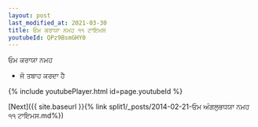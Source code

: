 ```yaml
---
layout: post
last_modified_at: 2021-03-30
title: ਓਮ ਕਰਾਯਾ ਨਮਹ ੧੧ ਟਾਇਮਸ
youtubeId: QPz9BsmGHY0
---
```

 
 
 ਓਮ ਕਰਾਯਾ ਨਮਹ  
 
 -  ਜੋ ਤਬਾਹ ਕਰਦਾ ਹੈ 
 
  
 
  
 
 
 
 
 
 


{% include youtubePlayer.html id=page.youtubeId %}
 
[Next]({{ site.baseurl }}{% link  split1/_posts/2014-02-21-ਓਮ ਅੰਗਲੁਭਧਯਾ ਨਮਹ ੧੧ ਟਾਇਮਸ.md%})
 
